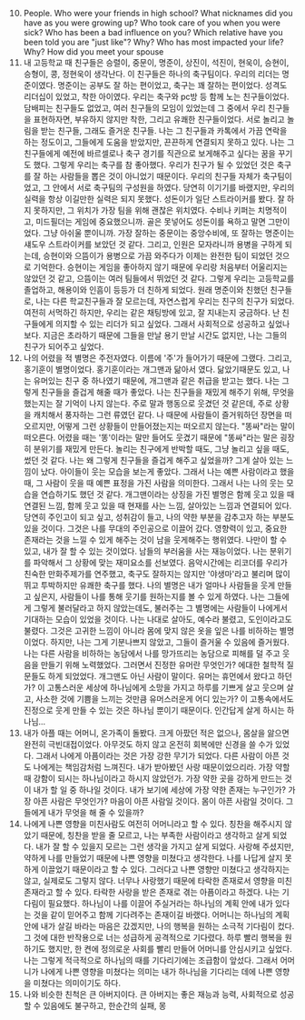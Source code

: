 10. People. Who were your friends in high school? What nicknames did you have as you were growing up? Who took care of you when you were sick? Who has been a bad influence on you? Which relative have you been told you are "just like"? Why? Who has most impacted your life? Why? How did you meet your spouse
1. 내 고등학교 때 친구들은 승렬이, 중문이, 명준이, 상진이, 석진이, 현욱이, 승현이, 승형이, 콩, 정현욱이 생각난다. 이 친구들은 하나의 축구팀이다. 우리의 리더는 명준이였다. 명준이는 공부도 잘 하는 편이었고, 축구는 꽤 잘하는 편이었다. 성격도 리더십이 있었고, 착한 아이였다. 우리는 축구와 pc방 등 함께 노는 친구들이었다. 담배피는 친구들도 없었고, 여러 친구들의 모임이 있었는데 그 중에서 우리 친구들을 표현하자면, 부유하지 않지만 착한, 그리고 유쾌한 친구들이었다. 서로 놀리고 놀림을 받는 친구들, 그래도 즐거운 친구들. 나는 그 친구들과 카톡에서 가끔 연락을 하는 정도이고, 그들에게 도움을 받았지만, 끈끈하게 연결되지 못하고 있다. 나는 그 친구들에게 예전에 바르셀로나 축구 경기를 직관으로 보게해주고 싶다는 꿈을 꾸기도 했다. 그렇게 우리는 축구를 참 좋아했다. 우리가 친구가 될 수 있었던 것은 축구를 잘 하는 사람들을 뽑은 것이 아니었기 때문이다. 우리의 친구들 자체가 축구팀이었고, 그 안에서 서로 축구팀의 구성원을 하였다. 당연히 이기기를 바랬지만, 우리의 실력을 항상 이길만한 실력은 되지 못했다. 성돈이가 일단 스트라이커를 봤다. 잘 하지 못하지만, 그 위치가 가장 팀을 위해 괜찮은 위치였다. 수비나 키퍼는 치명적이고, 미드필더는 게임에 중요했으니까. 골은 못넣어도 성돈이를 욕하고 말면 그만이었다. 그냥 아쉬울 뿐이니까. 가장 잘하는 중문이는 중앙수비에, 또 잘하는 명준이는 섀도우 스트라이커를 보았던 것 같다. 그리고, 인원은 모자라니까 용병을 구하게 되는데, 승현이와 으뜸이가 용병으로 가끔 와주다가 이제는 완전한 팀이 되었던 것으로 기억한다. 승현이는 게임을 좋아하지 않기 때문에 우리랑 처음부터 어울리지는 않았던 것 같고, 으뜸이는 여러 팀들에서 뛰었던 것 같다. 그렇게 우리는 고등학교를 졸업하고, 해용이와 인흠이 등등가 더 친하게 되었다. 원래 명준이와 친했던 친구들로, 나는 다른 학교친구들과 잘 모르는데, 자연스럽게 우리는 친구의 친구가 되었다. 여전히 서먹하긴 하지만, 우리는 같은 채팅방에 있고, 잘 지내는지 궁금하다. 난 친구들에게 의지할 수 있는 리더가 되고 싶었다. 그래서 사회적으로 성공하고 싶었나 보다. 지금은 초라하기 때문에 그들을 만날 용기 만날 시간도 없지만, 나는 그들의 친구가 되어주고 싶었다. 
2. 나의 어렸을 적 별명은 주전자였다. 이름에 '주'가 들어가기 때문에 그랬다. 그리고, 홍기훈이 별명이었다. 홍기훈이라는 개그맨과 닮아서 였다. 닮았기때문도 있고, 나는 유머있는 친구 중 하나였기 때문에, 개그맨과 같은 취급을 받고는 했다. 나는 그렇게 친구들을 즐겁게 해줄 때가 좋았다. 나는 친구들을 재밌게 해주기 위해, 무엇을 했는지는 잘 기억이 나지 않는다. 주로 말과 행동으로 웃겼던 것 같은데, 주로 상황을 캐치해서 풍자하는 그런 류였던 같다. 나 때문에 사람들이 즐거워하던 장면을 떠오르지만, 어떻게 그런 상황들이 만들어졌는지는 떠오르지 않는다. "똥싸"라는 말이 떠오른다. 어렸을 때는 '똥'이라는 말만 들어도 웃겼기 때문에 "똥싸"라는 말은 굉장히 분위기를 재밌게 만든다. 놀리는 친구에게 반박할 때도, 그냥 놀리고 싶을 때도, 썼던 것 같다. 나는 왜 그렇게 친구들을 즐겁게 해주고 싶었을까? 그게 살아 있는 느낌이 났다. 아이들이 웃는 모습을 보는게 좋았다. 그래서 나는 예쁜 사람이라고 했을 때, 그 사람이 웃을 때 예쁜 표정을 가진 사람을 의미한다. 그래서 나는 나의 웃는 모습을 연습하기도 했던 것 같다. 개그맨이라는 상징을 가진 별명은 함께 웃고 있을 때 연결된 느낌, 함께 웃고 있을 때 현재를 사는 느낌, 살아있는 느낌과 연결되어 있다. 당연히 주인고이 되고 싶고, 성취감이 들고, 나의 약한 부분을 감추고자 하는 부분도 있을 것이다. 그것은 나를 무대의 주인공으로 이끌어 갔다. 영향력이 있고, 중요한 존재라는 것을 느낄 수 있게 해주는 것이 남을 웃게해주는 행위였다. 나만이 할 수 있고, 내가 잘 할 수 있는 것이었다. 남들의 부러움을 사는 재능이었다. 나는 분위기를 파악해서 그 상황에 맞는 재미요소를 선보였다. 음악시간에는 리코더를 우리가 친숙한 만화주제가를 연주했고, 축구도 잘하지는 않지만 '야생마'라고 불리며 많이 뛰고 투박하지만 유쾌한 축구를 했다. 나의 별명은 내가 얼마나 사람들을 웃게 만들고 싶은지, 사람들이 나를 통해 웃기를 원하는지를 볼 수 있게 하였다. 나는 그들에게 그렇게 불러달라고 하지 않았는데도, 불러주는 그 별명에는 사람들이 나에게서 기대하는 모습이 있었을 것이다. 나는 나대로 살아도, 예수라 불렸고, 도인이라고도 불렸다. 그것은 고귀한 느낌이 아니라 몸에 맞지 않은 옷을 잎은 나를 비하하는 별명이었다. 하지만, 나는 그게 기분나쁘지 않았고, 그들이 즐거울 수 있음에 즐거웠다. 나는 다른 사람을 비하하는 농담에서 나를 망가뜨리는 농담으로 피해를 덜 주고 웃음을 만들기 위해 노력했었다. 그러면서 진정한 유머란 무엇인가? 에대한 철학적 질문들도 하게 되었었다. 개그맨도 아닌 사람이 말이다. 유머는 휴먼에서 왔다고 하던가? 이 고통스러운 세상에 하나님에게 소망을 가지고 하루를 기쁘게 살고 웃으며 살고, 사소한 것에 기쁨을 느끼는 것만큼 유머스러운게 어디 있는가?  이 고통속에서도 진정으로 웃게 만들 수 있는 것은 하나님 뿐이기 때문이다. 인간답게 살게 하시는 하나님...
3. 내가 아플 때는 어머니, 온가족이 돌봤다. 크게 아팠던 적은 없으나, 몸살을 앓으면 완전히 극빈대접이었다. 아무것도 하지 않고 온전히 회복에만 신경을 쓸 수가 있었다. 그래서 나에게 아픔이라는 것은 가장 강한 무기가 되었다. 다른 사람이 아픈 것도 나에게는 책임감처럼 느껴진다. 내가 받아봤던 사랑 때문이었으리라. 가장 약할 때 강함이 되시는 하나님이라고 하시지 않았던가. 가장 약한 곳을 강하게 만드는 것이 내가 할 일 중 하나일 것이다. 내가 보기에 세상에 가장 약한 존재는 누구인가? 가장 아픈 사람은 무엇인가? 마음이 아픈 사람일 것이다. 몸이 아픈 사람일 것이다. 그들에게 내가 무엇을 해 줄 수 있을까?
4. 나에게 나쁜 영향을 미친사람도 여전히 어머니라고 할 수 있다. 칭찬을 해주시지 않았기 때문에, 칭찬을 받을 줄 모르고, 나는 부족한 사람이라고 생각하고 살게 되었다. 내가 잘 할 수 있을지 모르는 그런 생각을 가지고 살게 되었다. 사랑해 주셨지만, 약하게 나를 만들었기 때문에 나쁜 영향을 미쳤다고 생각한다. 나를 나답게 살지 못하게 이끌었기 때문이라고 할 수 있다. 그러다고 나쁜 영향만 미쳤다고 생각하지는 않고, 실제로도 그렇지 않다. 너무나 사랑했기 때문에 타락한 존재로서 영향을 미친존재라고 할 수 있다. 타락한 사랑을 받은 존재로 겪는 아픔이라고 하겠다. 나는 기다림이 필요했다. 하나님이 나를 이끌어 주실거라는 하나님의 계획 안에 내가 있다는 것을 같이 믿어주고 함께 기다려주는 존재이길 바랬다. 어머니는 하나님의 계획 안에 내가 살길 바라는 마음은 갔겠지만, 나의 행복을 원하는 소극적 기다림이 컸다. 그 것에 대한 반작용으로 너는 성급하게 공격적으로 기다렸다. 하루 빨리 행복을 원하기도 했지만, 한 켠에 정의로운 사회를 빨리 만들어 어머니를 안심시키고 싶었다. 나는 그렇게 적극적으로 하나님의 때를 기다리기에는 조급함이 앞섰다. 그래서 어머니가 나에게 나쁜 영향을 미쳤다는 의미는 내가 하나님을 기다리는 데에 나쁜 영향을 미쳤다는 의미이기도 하다.
5. 나와 비슷한 친척은 큰 아버지이다. 큰 아버지는 좋은 재능과 능력, 사회적으로 성공할 수 있음에도 불구하고, 한순간의 실패, 몽